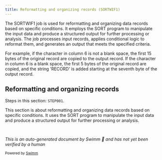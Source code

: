 ```yaml
---
title: Reformatting and organizing records (SORTWIF1)
---
```

The SORTWIF1 job is used for reformatting and organizing data records based on specific conditions. It employs the SORT program to manipulate the input data and produce a structured output for further processing or analysis. The job processes input records, applies conditional logic to reformat them, and generates an output that meets the specified criteria.

For example, if the character in column 6 is not a blank space, the first 15 bytes of the original record are copied to the output record. If the character in column 6 is a blank space, the first 5 bytes of the original record are copied, and the string 'RECORD' is added starting at the seventh byte of the output record.

## Reformatting and organizing records

Steps in this section: `STEP001`.

This section is about reformatting and organizing data records based on specific conditions. It uses the SORT program to manipulate the input data and produce a structured output for further processing or analysis.

&nbsp;

*This is an auto-generated document by Swimm 🌊 and has not yet been verified by a human*

<SwmMeta version="3.0.0" repo-id="Z2l0aHViJTNBJTNBbWFpbmZyYW1lJTNBJTNBU3dpbW0tRGVtbw==" repo-name="mainframe"><sup>Powered by [Swimm](/)</sup></SwmMeta>
